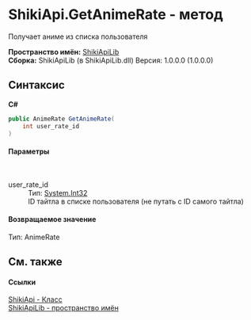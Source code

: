 # ShikiApi.GetAnimeRate - метод
 

Получает аниме из списка пользователя

**Пространство имён:**&nbsp;<a href="N_ShikiApiLib">ShikiApiLib</a><br />**Сборка:**&nbsp;ShikiApiLib (в ShikiApiLib.dll) Версия: 1.0.0.0 (1.0.0.0)

## Синтаксис

**C#**<br />
``` C#
public AnimeRate GetAnimeRate(
	int user_rate_id
)
```


#### Параметры
&nbsp;<dl><dt>user_rate_id</dt><dd>Тип:&nbsp;<a href="http://msdn2.microsoft.com/ru-ru/library/td2s409d" target="_blank">System.Int32</a><br />ID тайтла в списке пользователя (не путать с ID самого тайтла)</dd></dl>

#### Возвращаемое значение
Тип:&nbsp;AnimeRate

## См. также


#### Ссылки
<a href="T_ShikiApiLib_ShikiApi">ShikiApi - Класс</a><br /><a href="N_ShikiApiLib">ShikiApiLib - пространство имён</a><br />